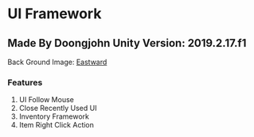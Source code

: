 # UI Framework

Made By Doongjohn
Unity Version: 2019.2.17.f1
---

Back Ground Image: [Eastward](https://store.steampowered.com/app/977880/Eastward/)

### Features

1. UI Follow Mouse
1. Close Recently Used UI
1. Inventory Framework
1. Item Right Click Action

